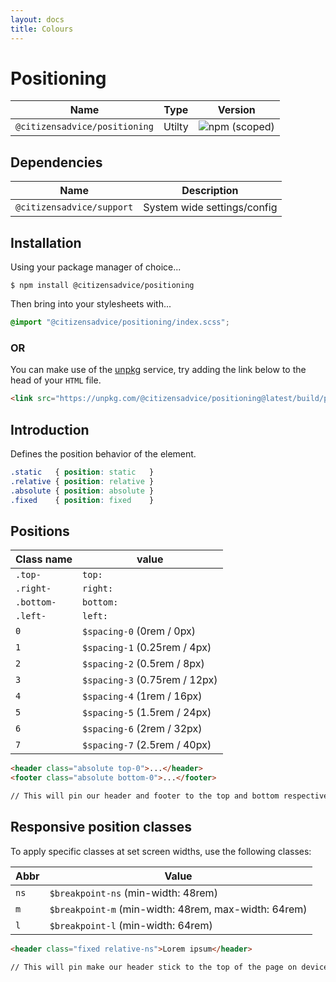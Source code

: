 ```yaml
---
layout: docs
title: Colours
---
```

# Positioning

| Name                          | Type   | Version                                                                       |
|-------------------------------|--------|-------------------------------------------------------------------------------|
| `@citizensadvice/positioning` | Utilty | ![npm (scoped)](https://img.shields.io/npm/v/@citizensadvice/positioning.svg) |

## Dependencies

| Name                      | Description                 |
|---------------------------|-----------------------------|
| `@citizensadvice/support` | System wide settings/config |

## Installation

Using your package manager of choice...

```shell
$ npm install @citizensadvice/positioning
```
Then bring into your stylesheets with...

```scss
@import "@citizensadvice/positioning/index.scss";
```

### OR

You can make use of the [unpkg](https://unpkg.com) service, try adding the link below to the head of your `HTML` file.

```html
<link src="https://unpkg.com/@citizensadvice/positioning@latest/build/positioning.css" />
```

## Introduction

Defines the position behavior of the element.

```CSS
.static   { position: static   }
.relative { position: relative }
.absolute { position: absolute }
.fixed    { position: fixed    }
```

## Positions

| Class name | value                         |
|------------|-------------------------------|
| `.top-`    | `top:`                        |
| `.right-`  | `right:`                      |
| `.bottom-` | `bottom:`                     |
| `.left-`   | `left:`                       |
| `0`        | `$spacing-0` (0rem / 0px)     |
| `1`        | `$spacing-1` (0.25rem / 4px)  |
| `2`        | `$spacing-2` (0.5rem / 8px)   |
| `3`        | `$spacing-3` (0.75rem / 12px) |
| `4`        | `$spacing-4` (1rem / 16px)    |
| `5`        | `$spacing-5` (1.5rem / 24px)  |
| `6`        | `$spacing-6` (2rem / 32px)    |
| `7`        | `$spacing-7` (2.5rem / 40px)  |

```html
<header class="absolute top-0">...</header>
<footer class="absolute bottom-0">...</footer>

// This will pin our header and footer to the top and bottom respectively, of the window.
```

## Responsive position classes

To apply specific classes at set screen widths, use the following classes:


| Abbr | Value                                                |
|------|------------------------------------------------------|
| `ns` | `$breakpoint-ns` (min-width: 48rem)                  |
| `m`  | `$breakpoint-m` (min-width: 48rem, max-width: 64rem) |
| `l`  | `$breakpoint-l` (min-width: 64rem)                   |

```html
<header class="fixed relative-ns">Lorem ipsum</header>

// This will pin make our header stick to the top of the page on devices with a screen width of up to 48rem.
```